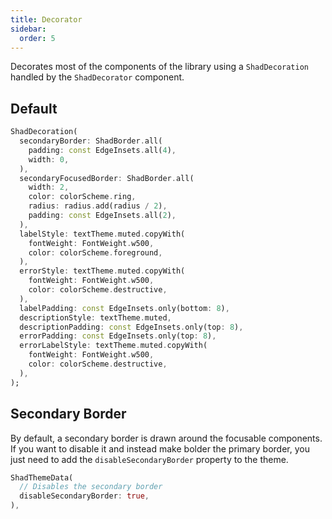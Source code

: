 ```yaml
---
title: Decorator
sidebar:
  order: 5
---
```


Decorates most of the components of the library using a `ShadDecoration` handled by the `ShadDecorator` component.

## Default

```dart
ShadDecoration(
  secondaryBorder: ShadBorder.all(
    padding: const EdgeInsets.all(4),
    width: 0,
  ),
  secondaryFocusedBorder: ShadBorder.all(
    width: 2,
    color: colorScheme.ring,
    radius: radius.add(radius / 2),
    padding: const EdgeInsets.all(2),
  ),
  labelStyle: textTheme.muted.copyWith(
    fontWeight: FontWeight.w500,
    color: colorScheme.foreground,
  ),
  errorStyle: textTheme.muted.copyWith(
    fontWeight: FontWeight.w500,
    color: colorScheme.destructive,
  ),
  labelPadding: const EdgeInsets.only(bottom: 8),
  descriptionStyle: textTheme.muted,
  descriptionPadding: const EdgeInsets.only(top: 8),
  errorPadding: const EdgeInsets.only(top: 8),
  errorLabelStyle: textTheme.muted.copyWith(
    fontWeight: FontWeight.w500,
    color: colorScheme.destructive,
  ),
);
```

## Secondary Border

By default, a secondary border is drawn around the focusable components.
If you want to disable it and instead make bolder the primary border, you just need to add the `disableSecondaryBorder` property to the theme.

```dart
ShadThemeData(
  // Disables the secondary border
  disableSecondaryBorder: true,
),
```
